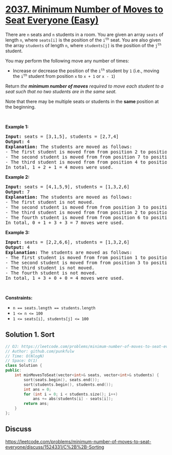 # [2037. Minimum Number of Moves to Seat Everyone (Easy)](https://leetcode.com/problems/minimum-number-of-moves-to-seat-everyone/)

<p>There are <code>n</code> seats and <code>n</code> students in a room. You are given an array <code>seats</code> of length <code>n</code>, where <code>seats[i]</code> is the position of the <code>i<sup>th</sup></code> seat. You are also given the array <code>students</code> of length <code>n</code>, where <code>students[j]</code> is the position of the <code>j<sup>th</sup></code> student.</p>

<p>You may perform the following move any number of times:</p>

<ul>
	<li>Increase or decrease the position of the <code>i<sup>th</sup></code> student by <code>1</code> (i.e., moving the <code>i<sup>th</sup></code> student from position&nbsp;<code>x</code>&nbsp;to <code>x + 1</code> or <code>x - 1</code>)</li>
</ul>

<p>Return <em>the <strong>minimum number of moves</strong> required to move each student to a seat</em><em> such that no two students are in the same seat.</em></p>

<p>Note that there may be multiple seats or students in the <strong>same </strong>position at the beginning.</p>

<p>&nbsp;</p>
<p><strong>Example 1:</strong></p>

<pre><strong>Input:</strong> seats = [3,1,5], students = [2,7,4]
<strong>Output:</strong> 4
<strong>Explanation:</strong>&nbsp;The students are moved as follows:
- The first student is moved from from position 2 to position 1 using 1 move.
- The second student is moved from from position 7 to position 5 using 2 moves.
- The third student is moved from from position 4 to position 3 using 1 move.
In total, 1 + 2 + 1 = 4 moves were used.
</pre>

<p><strong>Example 2:</strong></p>

<pre><strong>Input:</strong> seats = [4,1,5,9], students = [1,3,2,6]
<strong>Output:</strong> 7
<strong>Explanation:</strong>&nbsp;The students are moved as follows:
- The first student is not moved.
- The second student is moved from from position 3 to position 4 using 1 move.
- The third student is moved from from position 2 to position 5 using 3 moves.
- The fourth student is moved from from position 6 to position 9 using 3 moves.
In total, 0 + 1 + 3 + 3 = 7 moves were used.
</pre>

<p><strong>Example 3:</strong></p>

<pre><strong>Input:</strong> seats = [2,2,6,6], students = [1,3,2,6]
<strong>Output:</strong> 4
<strong>Explanation:</strong>&nbsp;The students are moved as follows:
- The first student is moved from from position 1 to position 2 using 1 move.
- The second student is moved from from position 3 to position 6 using 3 moves.
- The third student is not moved.
- The fourth student is not moved.
In total, 1 + 3 + 0 + 0 = 4 moves were used.
</pre>

<p>&nbsp;</p>
<p><strong>Constraints:</strong></p>

<ul>
	<li><code>n == seats.length == students.length</code></li>
	<li><code>1 &lt;= n &lt;= 100</code></li>
	<li><code>1 &lt;= seats[i], students[j] &lt;= 100</code></li>
</ul>


## Solution 1. Sort
```cpp
// OJ: https://leetcode.com/problems/minimum-number-of-moves-to-seat-everyone/
// Author: github.com/punkfulw
// Time: O(NlogN)
// Space: O(1)
class Solution {
public:
    int minMovesToSeat(vector<int>& seats, vector<int>& students) {
        sort(seats.begin(), seats.end());
        sort(students.begin(), students.end());
        int ans = 0;
        for (int i = 0; i < students.size(); i++)
            ans += abs(students[i] - seats[i]);
        return ans;
    }
};
```

## Discuss

https://leetcode.com/problems/minimum-number-of-moves-to-seat-everyone/discuss/1524331/C%2B%2B-Sorting
